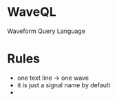 # WaveQL

Waveform Query Language

# Rules

* one text line -> one wave
* it is just a signal name by default
* 
